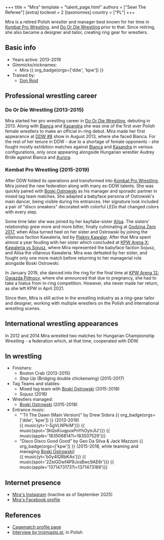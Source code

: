 +++
title = "Mira"
template = "talent_page.html"
authors = ["Sewi The Referee"]
[extra]
toclevel = 2
[taxonomies]
country = ["PL"]
+++

Mira is a retired Polish wrestler and manager best known for her time in [Kombat Pro Wrestling](@/o/kpw.md), and [Do Or Die Wrestling](@/o/ddw.md) prior to that. Since retiring, she also became a designer and tailor, creating ring gear for wrestlers.

## Basic info

* Years active: 2013-2019
* Gimmicks/nicknames:
  - Mira {{ org_badge(orgs=['ddw', 'kpw']) }}
* Trained by:
  - [Don Roid](@/w/don-roid.md)

## Professional wrestling career

### Do Or Die Wrestling (2013-2015)

Mira started her pro wrestling career in [Do Or Die Wrestling](@/o/ddw.md), debuting in 2013.
Along with [Bianca](@/w/bianca.md) and [Kasandra](@/w/kasandra.md) she was one of the first ever Polish female wrestlers to make an official in-ring debut.
Mira made her first appearance at [DDW #8](@/e/ddw/2013-08-17-ddw-8.md) show in August 2013, where she faced Bianca.
For the rest of her tenure in DDW - due to a shortage of female opponents - she fought mostly exhibition matches against [Bianca](@/w/bianca.md) and [Kasandra](@/w/kasandra.md) in various configurations, only once appearing alongside Hungarian wrestler Audrey Bride against Bianca and [Aurora](@/w/kasandra.md).

### Kombat Pro Wrestling (2015-2019)

After DDW folded its operations and transformed into [Kombat Pro Wrestling](@/o/kpw.md), Mira joined the new federation along with many ex-DDW talents.
She was quickly paired with [Boski Ostrowski](@/w/ostrowski.md) as his manager and sporadic partner in mixed tag team matches.
She adapted a babyface persona of Ostrowski's main dancer, being visible during his entrances. Her signature look included a pair of "disco sneakers" decorated with colorful LEDs that changed colors with every step.

Some time later she was joined by her kayfabe-sister [Alisa](@/w/alisa.md).
The sisters' relationship grew more and more bitter, finally culminating at [Godzina Zero 2017](@/e/kpw/2017-08-12-kpw-godzina-zero-2017.md), when Alisa turned heel on her sister and Ostrowski by joining the villainous faction Kawaleria, led by [Piękny Kawaler](@/w/piekny-kawaler.md).
After that Mira spent almost a year feuding with her sister which concluded at [KPW Arena X: Kawaleria vs Sojusz](@/e/kpw/2018-05-26-kpw-arena-x.md), where Mira represented the babyface faction Sojusz, and Alisa the villanous Kawaleria. Mira was defeated by her sister, and fought only one more match before returning to her managerial role alongside Boski Ostrowski.

In January 2019, she danced into the ring for the final time at [KPW Arena 12: Gwiazda Północy](@/e/kpw/2019-01-19-kpw-arena-12.md), where she announced that due to pregnancy, she had to take a hiatus from in-ring competition. However, she never made her return, as she left KPW in April 2021.

Since then, Mira is still active in the wrestling industry as a ring-gear tailor and designer, working with multiple wrestlers on the Polish and international wrestling scenes.

## International wrestling appearances

In 2012 and 2014 Mira wrestled two matches for Hungarian Championship Wrestling - a federation which, at that time, cooperated with DDW.

## In wrestling

* Finishers:
  - Boston Crab (2013-2015)
  - _Step Up_ (Bridging double chickenwing) (2015-2017)
* Tag Teams and stables:
  - Mixed tag team with [Boski Ostrowski](@/w/ostrowski.md) (2015-2018)
  - Sojusz (2018)
* Wrestlers managed:
  - [Boski Ostrowski](@/w/ostrowski.md) (2015-2018)
* Entrance music:
  - "'Til The Dawn (Main Version)" by Drew Sidora
    {{ org_badge(orgs=['ddw', 'kpw']) }} (2013-2019) <br>
    {{ music(yt='r-5gVLNPkiM')}}
    {{ music(spot='3hQsKiuqpoxPnYhOytrJIJ')}}
    {{ music(apple='183506814?i=183507529')}}
  - "Disco Disco Good Good" by Geo Da Silva & Jack Mazzoni
    {{ org_badge(orgs=['kpw']) }} (2015-2018, while teaming and managing [Boski Ostrowski](@/w/ostrowski.md)) <br>
    {{ music(yt='b0y4IQRbKAs')}}
    {{ music(spot='2ZeiGDwf4P9JxsBwc9AE6r')}}
    {{ music(apple='1371473173?i=1371473189')}}

## Internet presence

* [Mira's Instagram](https://www.instagram.com/mira.wrestling/) (inactive as of September 2025)
* [Mira's Facebook profile](https://www.facebook.com/mira.wrestling)

## References

* [Cagematch profile page](https://www.cagematch.net/?id=2&nr=16119)
* [Interview by trojmiasto.pl](https://rozrywka.trojmiasto.pl/Dziewczyna-z-ringu-o-golebim-sercu-n110167.html), in Polish

